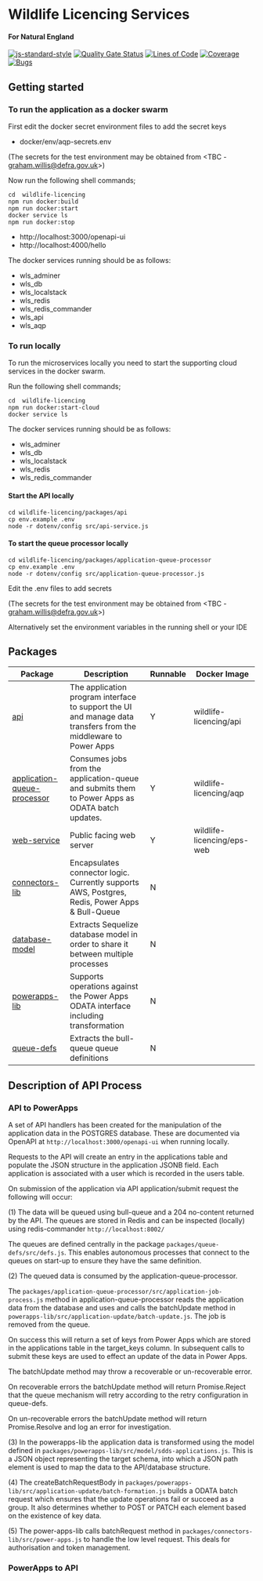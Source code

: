 # Wildlife Licencing Services

#### For Natural England

[![js-standard-style](https://img.shields.io/badge/code%20style-standard-brightgreen.svg)](http://standardjs.com)
[![Quality Gate Status](https://sonarcloud.io/api/project_badges/measure?project=DEFRA_rod-licensing&metric=alert_status)](https://sonarcloud.io/dashboard?id=DEFRA_rod-licensing)
[![Lines of Code](https://sonarcloud.io/api/project_badges/measure?project=DEFRA_rod-licensing&metric=ncloc)](https://sonarcloud.io/dashboard?id=DEFRA_rod-licensing)
[![Coverage](https://sonarcloud.io/api/project_badges/measure?project=DEFRA_rod-licensing&metric=coverage)](https://sonarcloud.io/dashboard?id=DEFRA_rod-licensing)
[![Bugs](https://sonarcloud.io/api/project_badges/measure?project=DEFRA_rod-licensing&metric=bugs)](https://sonarcloud.io/dashboard?id=DEFRA_rod-licensing)

## Getting started

### To run the application as a docker swarm

First edit the docker secret environment files to add the secret keys

- docker/env/aqp-secrets.env

(The secrets for the test environment may be obtained from <TBC - graham.willis@defra.gov.uk>)

Now run the following shell commands;

```shell
cd  wildlife-licencing
npm run docker:build
npm run docker:start
docker service ls
npm run docker:stop
```

- http://localhost:3000/openapi-ui
- http://localhost:4000/hello

The docker services running should be as follows:

- wls_adminer
- wls_db
- wls_localstack
- wls_redis
- wls_redis_commander
- wls_api
- wls_aqp

### To run locally

To run the microservices locally you need to start the supporting cloud services in the docker swarm.

Run the following shell commands;

```shell
cd  wildlife-licencing
npm run docker:start-cloud
docker service ls
```

The docker services running should be as follows:

- wls_adminer
- wls_db
- wls_localstack
- wls_redis
- wls_redis_commander

#### Start the API locally

```shell
cd wildlife-licencing/packages/api
cp env.example .env
node -r dotenv/config src/api-service.js
```

#### To start the queue processor locally

```shell
cd wildlife-licencing/packages/application-queue-processor
cp env.example .env
node -r dotenv/config src/application-queue-processor.js
```

Edit the .env files to add secrets

(The secrets for the test environment may be obtained from <TBC - graham.willis@defra.gov.uk>)

Alternatively set the environment variables in the running shell or your IDE

## Packages

| Package | Description | Runnable | Docker Image |
| ----------- | ----------- | ----------- | ----------- |
| [api](packages/api) | The application program interface to support the UI and manage data transfers from the middleware to Power Apps | Y | wildlife-licencing/api |
| [application-queue-processor](packages/application-queue-processor) | Consumes jobs from the application-queue and submits them to Power Apps as ODATA batch updates. | Y | wildlife-licencing/aqp | 
| [web-service](packages/eps/web-service) | Public facing web server | Y | wildlife-licencing/eps-web |
| [connectors-lib](packages/connectors-lib) | Encapsulates connector logic. Currently supports AWS, Postgres, Redis, Power Apps & Bull-Queue | N | 
| [database-model](packages/database-model) | Extracts Sequelize database model in order to share it between multiple processes | N | 
| [powerapps-lib](packages/powerapps-lib) | Supports operations against the Power Apps ODATA interface including transformation | N | 
| [queue-defs](packages/queue-defs) | Extracts the bull-queue queue definitions | N | 

## Description of API Process

### API to PowerApps

A set of API handlers has been created for the manipulation of the application data in the POSTGRES database. These are
documented via OpenAPI at `http://localhost:3000/openapi-ui` when running locally.

Requests to the API will create an entry in the applications table and populate the JSON structure in the application
JSONB field. Each application is associated with a user which is recorded in the users table.

On submission of the application via API application/submit request the following will occur:

(1)    The data will be queued using bull-queue and a 204 no-content returned by the API. The queues are stored in Redis
and can be inspected (locally) using redis-commander `http://localhost:8002/`

The queues are defined centrally in the package ```packages/queue-defs/src/defs.js```. This enables autonomous processes
that connect to the queues on start-up to ensure they have the same definition.

(2) The queued data is consumed by the application-queue-processor.

The `packages/application-queue-processor/src/application-job-process.js` method in application-queue-processor reads
the application data from the database and uses and calls the batchUpdate method
in `powerapps-lib/src/application-update/batch-update.js`. The job is removed from the queue.

On success this will return a set of keys from Power Apps which are stored in the applications table in the target_keys
column. In subsequent calls to submit these keys are used to effect an update of the data in Power Apps.

The batchUpdate method may throw a recoverable or un-recoverable error.

On recoverable errors the batchUpdate method will return Promise.Reject that the queue mechanism will retry according to
the retry configuration in queue-defs.

On un-recoverable errors the batchUpdate method will return Promise.Resolve and log an error for investigation.

(3) In the powerapps-lib the application data is transformed using the model defined
in `packages/powerapps-lib/src/model/sdds-applications.js`. This is a JSON object representing the target schema, into
which a JSON path element is used to map the data to the API/database structure.

(4) The createBatchRequestBody in `packages/powerapps-lib/src/application-update/batch-formation.js` builds a ODATA
batch request which ensures that the update operations fail or succeed as a group. It also determines whether to POST or
PATCH each element based on the existence of key data.

(5) The power-apps-lib calls batchRequest method in `packages/connectors-lib/src/power-apps.js` to handle the low level
request. This deals for authorisation and token management.

### PowerApps to API

